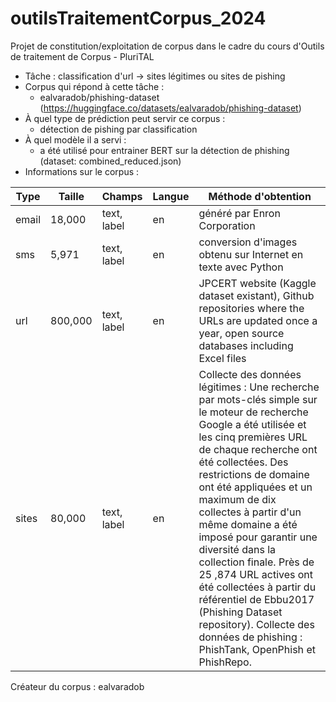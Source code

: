 # outilsTraitementCorpus_2024
Projet de constitution/exploitation de corpus dans le cadre du cours d'Outils de traitement de Corpus - PluriTAL

- Tâche : classification d'url -> sites légitimes ou sites de pishing
- Corpus qui répond à cette tâche : 
    - ealvaradob/phishing-dataset (https://huggingface.co/datasets/ealvaradob/phishing-dataset)
- À quel type de prédiction peut servir ce corpus :
    - détection de pishing par classification
- À quel modèle il a servi :
    - a été utilisé pour entrainer BERT sur la détection de phishing (dataset: combined_reduced.json)
- Informations sur le corpus :

| Type | Taille | Champs | Langue | Méthode d'obtention |
| ---- | ------- | ----| ----- | ------------------- |
| email | 18,000 | text, label |en | généré par Enron Corporation |
| sms | 5,971 | text, label | en | conversion d'images obtenu sur Internet en texte avec Python |
| url | 800,000 | text, label | en | JPCERT website (Kaggle dataset existant), Github repositories where the URLs are updated once a year, open source databases including Excel files |
| sites | 80,000 | text, label | en | Collecte des données légitimes : Une recherche par mots-clés simple sur le moteur de recherche Google a été utilisée et les cinq premières URL de chaque recherche ont été collectées. Des restrictions de domaine ont été appliquées et un maximum de dix collectes à partir d'un même domaine a été imposé pour garantir une diversité dans la collection finale. Près de 25 ,874 URL actives ont été collectées à partir du référentiel de Ebbu2017 (Phishing Dataset repository). Collecte des données de phishing : PhishTank, OpenPhish et PhishRepo.|

Créateur du corpus : ealvaradob
